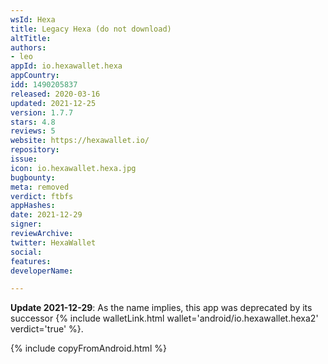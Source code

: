 ```yaml
---
wsId: Hexa
title: Legacy Hexa (do not download)
altTitle: 
authors:
- leo
appId: io.hexawallet.hexa
appCountry: 
idd: 1490205837
released: 2020-03-16
updated: 2021-12-25
version: 1.7.7
stars: 4.8
reviews: 5
website: https://hexawallet.io/
repository: 
issue: 
icon: io.hexawallet.hexa.jpg
bugbounty: 
meta: removed
verdict: ftbfs
appHashes: 
date: 2021-12-29
signer: 
reviewArchive: 
twitter: HexaWallet
social: 
features: 
developerName: 

---
```


**Update 2021-12-29**: As the name implies, this app was deprecated by its
successor
{% include walletLink.html wallet='android/io.hexawallet.hexa2' verdict='true' %}.

{% include copyFromAndroid.html %}
